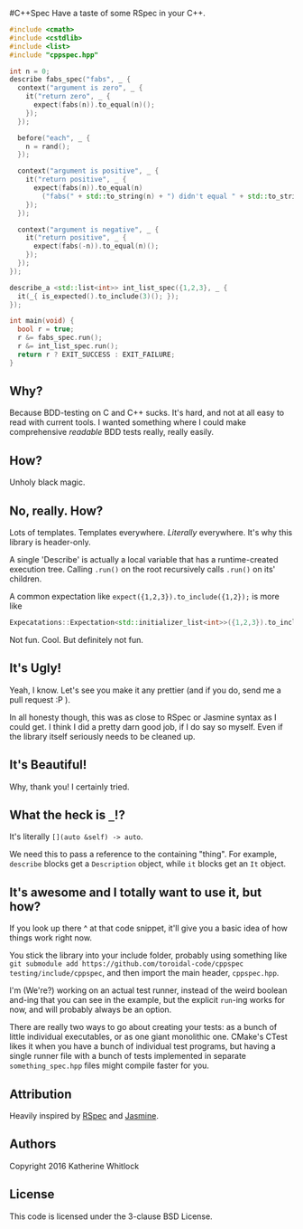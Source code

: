 #C++Spec
Have a taste of some RSpec in your C++.

```cpp
#include <cmath>
#include <cstdlib>
#include <list>
#include "cppspec.hpp"

int n = 0;
describe fabs_spec("fabs", _ {
  context("argument is zero", _ {
    it("return zero", _ {
      expect(fabs(n)).to_equal(n)();
    });
  });

  before("each", _ {
    n = rand();
  });

  context("argument is positive", _ {
    it("return positive", _ {
      expect(fabs(n)).to_equal(n)
	    ("fabs(" + std::to_string(n) + ") didn't equal " + std::to_string(n));
    });
  });

  context("argument is negative", _ {
    it("return positive", _ {
      expect(fabs(-n)).to_equal(n)();
    });
  });
});

describe_a <std::list<int>> int_list_spec({1,2,3}, _ {
  it(_{ is_expected().to_include(3)(); });
});

int main(void) {
  bool r = true;
  r &= fabs_spec.run();
  r &= int_list_spec.run();
  return r ? EXIT_SUCCESS : EXIT_FAILURE;
}

```

## Why?
Because BDD-testing on C and C++ sucks. It's hard, and not at all easy to read with current tools. I wanted something where I could make comprehensive _readable_ BDD tests really, really easily.

## How?
Unholy black magic.

## No, really. How?
Lots of templates. Templates everywhere. _Literally_ everywhere. It's why this library is header-only.

A single 'Describe' is actually a local variable that has a runtime-created execution tree.
Calling `.run()` on the root recursively calls `.run()` on its' children.

A common expectation like `expect({1,2,3}).to_include({1,2});` is more like
```cpp
Expecatations::Expectation<std::initializer_list<int>>({1,2,3}).to_include<std::initializer_list<int>>({1,2})
```

Not fun. Cool. But definitely not fun.

## It's Ugly!
Yeah, I know. Let's see you make it any prettier (and if you do, send me a pull request :P ).

In all honesty though, this was as close to RSpec or Jasmine syntax as I could get. I think I did
a pretty darn good job, if I do say so myself. Even if the library itself seriously needs
to be cleaned up.

## It's Beautiful!
Why, thank you! I certainly tried.

## What the heck is `_`!?
It's literally `[](auto &self) -> auto`.

We need this to pass a reference to the containing "thing". For example, `describe` blocks get a `Description` object, while `it` blocks get an `It` object.

## It's awesome and I totally want to use it, but how?

If you look up there ^ at that code snippet, it'll give you a basic idea of how things work right now.

You stick the library into your include folder, probably using something like `git submodule add https://github.com/toroidal-code/cppspec testing/include/cppspec`, and then import the main header, `cppspec.hpp`.

I'm (We're?) working on an actual test runner, instead of the weird boolean and-ing that you can see in the example, but the explicit `run`-ing works for now, and will probably always be an option.

There are really two ways to go about creating your tests: as a bunch of little individual executables, or as one giant monolithic one. CMake's CTest likes it when you have a bunch of individual test programs, but having a single runner file with a bunch of tests implemented in separate `something_spec.hpp` files might compile faster for you.

## Attribution
Heavily inspired by [RSpec](https://github.com/rspec) and [Jasmine](http://jasmine.github.io).

## Authors
Copyright 2016 Katherine Whitlock

## License
This code is licensed under the 3-clause BSD License.
